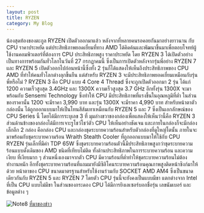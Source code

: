 ```yaml
---
layout: post
title: RYZEN
category: My Blog
---
```

น้องสุดท้องของตะกูล RYZEN เปิดตัวออกมาแล้ว หลังจากที่หลายคนรอคอยกันมาอย่างยาวนาน กับ CPU ราคาประหยัด แต่ประสิทธิภาพยอดเยี่ยมที่ทาง AMD ได้คิดค้นและพัฒนาขึ้นมาเพื่อตอบโจทย์ผู้ใช้งานคอมพิวเตอร์ที่ต้องการ CPU ประสิทธิภาพสูง ราคาประหยัด โดย RYZEN 3 ได้เปิดตัวอย่างเป็นทางการพร้อมกันทั่วโลกในวันที่ 27 กรกฏาคมนี้ ซึ่งเป็นการเปิดตัวหลังจากรุ่นพี่อย่าง RYZEN 7 และ RYZEN 5 เปิดตัวออกไปก่อนหน้านี้ซึ่งทั้ง 2 รุ่นก็ได้แสดงให้เห็นถึงประสิทธิภาพของ CPU AMD ที่ทำให้คนทั่วโลกต่างลุกขึ้นยืน แต่สำหรับ RYZEN 3 จะมีประสิทธิภาพยอดเยี่ยมเหมือนกับรุ่นพี่หรือไม่ ?
RYZEN 3 คือ CPU แบบ 4 Core 4 Thread ซึ่งจะถูกเปิดตัวออกมา 2 รุ่น ได้แก่ 1200 ความเร็วสูงสุด 3.4GHz และ 1300X ความเร็วสูงสุด 3.7 GHz อีกทั้งรุ่น 1300X จะมาพร้อมกับ Sensemi Technology ซึ่งทำให้ CPU มีประสิทธิภาพที่แรงขึ้นในอุณหภูมิที่ต่ำ ในส่วนของราคานั้น 1200 จะมีราคา 3,990 บาท และรุ่น 1300X จะมีราคา 4,990 บาท
สำหรับหน้าตาตัวกล่องนั้น ได้ถูกออกแบบมาให้เป็นโทนสีส้มเทาเหมือนกับ RYZEN 5 และ 7 ซึ่งเป็นเอกลักษณ์ของ CPU Series นี้ โดยได้มีการระบุเลข 3 ที่ มุมล่างขวาของกล่องเพื่อแสดงให้เห็นว่านี้คือ RYZEN 3 ส่วนด้านข้างของกล่องได้มีการเจาะรูโชว์โชว์ตัว CPU ให้เห็นอย่างชัดเจน และภายในกล่องก็จะมีกล่องเล็กอีก 2 กล่อง คือกล่อง CPU และกล่องชุดระบายความร้อนสำหรับตัวกล่องที่ดูใหญ่โตนั้น ภายในจะมาพร้อมกับชุดระบายความร้อน Wraith Stealth Cooler ที่ถูกออกแบบมาให้ใช้กับ CPU RYZEN รุ่นเล็กที่มีค่า TDP 65W ซึ่งชุดระบายความร้อนตัวนี้มีประสิทธิภาพสูงกว่าชุดระบายความร้อนแบบดั้งเดิมของ AMD ชนิดที่เทียบไม่ติด ทั้งด้านประสิทธิภาพในการระบายความร้อน และความเงียบ ที่เงียบมาก ๆ ส่วนหนึ่งเองมาจากตัว CPU มีความร้อนที่ต่ำทำให้ชุดระบายความร้อนไม่ต้องทำงานหนัก อีกทั้งชุดระบายความร้อนที่แถมมายังมีซิลิโคนระบายความร้อนคุณภาพสูงติดหน้าซิงก์มาให้ด้วย
หน้าตาของ CPU ขนาดมาตรฐานสำหรับใช้งานร่วมกับ SOCKET AMD AM4 ซึ่งเป็นขนาดเดียวกันกับ RYZEN 5 และ RYZEN 7 โดยตัว CPU รุ่นนี้จะยังคงเป็นแบบมีขา แตกต่างจาก Intel ที่เป็น CPU แบบไม่มีขา ในส่วนของกระดอง CPU ได้มีการยิงเลเซอร์บอกชื่อรุ่น เลขนัมเบอร์ และข้อมูลต่าง ๆ


![Note8](https://notebookspec.com/web/wp-content/uploads/2017/07/RYZEN-3-1300X-3.jpg)
[ที่มาของข่าว](https://notebookspec.com/review-ryzen-3-1200-and-1300x/409491/)

